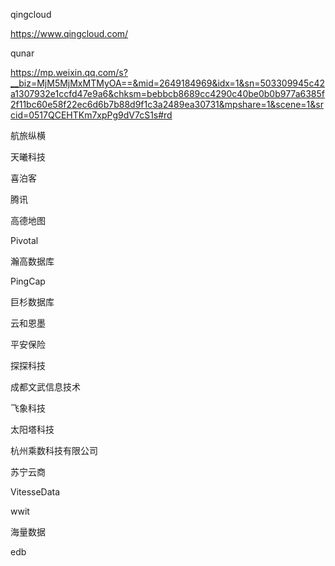 qingcloud

https://www.qingcloud.com/



qunar

https://mp.weixin.qq.com/s?__biz=MjM5MjMxMTMyOA==&mid=2649184969&idx=1&sn=503309945c42a1307932e1ccfd47e9a6&chksm=bebbcb8689cc4290c40be0b0b977a6385f2f11bc60e58f22ec6d6b7b88d9f1c3a2489ea30731&mpshare=1&scene=1&srcid=0517QCEHTKm7xpPg9dV7cS1s#rd



航旅纵横



天曦科技



喜泊客



腾讯



高德地图



Pivotal



瀚高数据库



PingCap



巨杉数据库



云和恩墨



平安保险



探探科技



成都文武信息技术



飞象科技



太阳塔科技



杭州乘数科技有限公司



 苏宁云商



VitesseData



wwit



海量数据



edb



